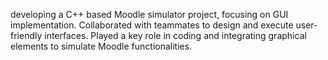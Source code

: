 developing a C++ based Moodle simulator project, focusing on GUI implementation. Collaborated with teammates to design and execute user-friendly interfaces. Played a key role in coding and integrating graphical elements to simulate Moodle functionalities.
